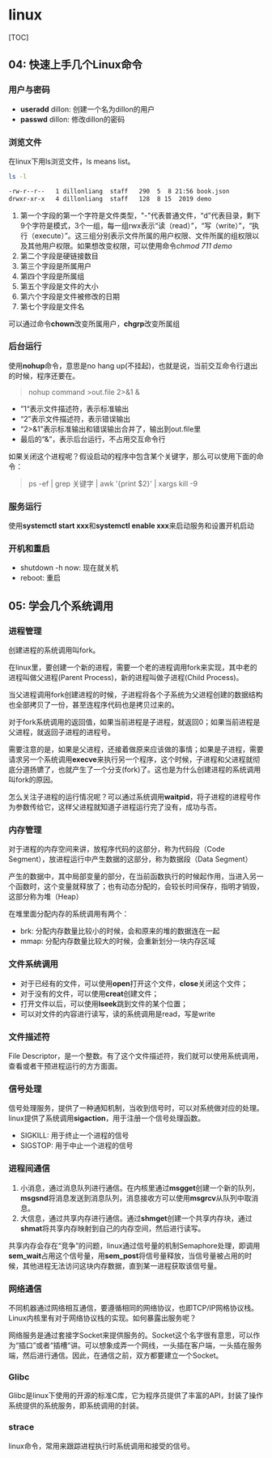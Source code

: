 # linux

[TOC]

## 04: 快速上手几个Linux命令

### 用户与密码

- **useradd** dillon: 创建一个名为dillon的用户
- **passwd** dillon: 修改dillon的密码

### 浏览文件

在linux下用ls浏览文件，ls means list。

```sh
ls -l

-rw-r--r--   1 dillonliang  staff   290  5  8 21:56 book.json
drwxr-xr-x   4 dillonliang  staff   128  8 15  2019 demo
```

1. 第一个字段的第一个字符是文件类型，"-"代表普通文件，“d”代表目录，剩下9个字符是模式，3个一组，每一组rwx表示“读（read）”，“写（write）”，“执行（execute）”。这三组分别表示文件所属的用户权限、文件所属的组权限以及其他用户权限。如果想改变权限，可以使用命令*chmod 711 demo*
2. 第二个字段是硬链接数目
3. 第三个字段是所属用户
4. 第四个字段是所属组
5. 第五个字段是文件的大小
6. 第六个字段是文件被修改的日期
7. 第七个字段是文件名

可以通过命令**chown**改变所属用户，**chgrp**改变所属组

### 后台运行

使用**nohup**命令，意思是no hang up(不挂起)，也就是说，当前交互命令行退出的时候，程序还要在。

> nohup command >out.file 2>&1 &

- ”1“表示文件描述符，表示标准输出
- “2”表示文件描述符，表示错误输出
- “2>&1”表示标准输出和错误输出合并了，输出到out.file里
- 最后的“&”，表示后台运行，不占用交互命令行

如果关闭这个进程呢？假设启动的程序中包含某个关键字，那么可以使用下面的命令：

> ps -ef | grep 关键字 | awk '{print $2}' | xargs kill -9

### 服务运行

使用**systemctl start xxx**和**systemctl enable xxx**来启动服务和设置开机启动

### 开机和重启

- shutdown -h now: 现在就关机
- reboot: 重启

## 05: 学会几个系统调用

### 进程管理

创建进程的系统调用叫fork。

在linux里，要创建一个新的进程，需要一个老的进程调用fork来实现，其中老的进程叫做父进程(Parent Process)，新的进程叫做子进程(Child Process)。

当父进程调用fork创建进程的时候，子进程将各个子系统为父进程创建的数据结构也全部拷贝了一份，甚至连程序代码也是拷贝过来的。

对于fork系统调用的返回值，如果当前进程是子进程，就返回0；如果当前进程是父进程，就返回子进程的进程号。

需要注意的是，如果是父进程，还接着做原来应该做的事情；如果是子进程，需要请求另一个系统调用**execve**来执行另一个程序，这个时候，子进程和父进程就彻底分道扬镳了，也就产生了一个分支(fork)了。这也是为什么创建进程的系统调用叫fork的原因。

怎么关注子进程的运行情况呢？可以通过系统调用**waitpid**，将子进程的进程号作为参数传给它，这样父进程就知道子进程运行完了没有，成功与否。

### 内存管理

对于进程的内存空间来讲，放程序代码的这部分，称为代码段（Code Segment），放进程运行中产生数据的这部分，称为数据段（Data Segment）

产生的数据中，其中局部变量的部分，在当前函数执行的时候起作用，当进入另一个函数时，这个变量就释放了；也有动态分配的，会较长时间保存，指明才销毁，这部分称为堆（Heap）

在堆里面分配内存的系统调用有两个：

- brk: 分配内存数量比较小的时候，会和原来的堆的数据连在一起
- mmap: 分配内存数量比较大的时候，会重新划分一块内存区域

### 文件系统调用

- 对于已经有的文件，可以使用**open**打开这个文件，**close**关闭这个文件；
- 对于没有的文件，可以使用**creat**创建文件；
- 打开文件以后，可以使用**lseek**跳到文件的某个位置；
- 可以对文件的内容进行读写，读的系统调用是read，写是write

### 文件描述符

File Descriptor，是一个整数。有了这个文件描述符，我们就可以使用系统调用，查看或者干预进程运行的方方面面。

### 信号处理

信号处理服务，提供了一种通知机制，当收到信号时，可以对系统做对应的处理。linux提供了系统调用**sigaction**，用于注册一个信号处理函数。

- SIGKILL: 用于终止一个进程的信号
- SIGSTOP: 用于中止一个进程的信号

### 进程间通信

1. 小消息，通过消息队列进行通信。在内核里通过**msgget**创建一个新的队列，**msgsnd**将消息发送到消息队列，消息接收方可以使用**msgrcv**从队列中取消息。
2. 大信息，通过共享内存进行通信。通过**shmget**创建一个共享内存块，通过**shmat**将共享内存映射到自己的内存空间，然后进行读写。

共享内存会存在“竞争”的问题，linux通过信号量的机制Semaphore处理，即调用**sem_wait**占用这个信号量，用**sem_post**将信号量释放，当信号量被占用的时候，其他进程无法访问这块内存数据，直到某一进程获取该信号量。

### 网络通信

不同机器通过网络相互通信，要遵循相同的网络协议，也即TCP/IP网格协议栈。Linux内核里有对于网络协议栈的实现。如何暴露出服务呢？

网络服务是通过套接字Socket来提供服务的。Socket这个名字很有意思，可以作为“插口”或者“插槽“讲。可以想象成弄一个网线，一头插在客户端，一头插在服务端，然后进行通信。因此，在通信之前，双方都要建立一个Socket。

### Glibc

Glibc是linux下使用的开源的标准C库，它为程序员提供了丰富的API，封装了操作系统提供的系统服务，即系统调用的封装。

### strace

linux命令，常用来跟踪进程执行时系统调用和接受的信号。
